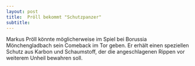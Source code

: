 ```yaml
---
layout: post
title:  Pröll bekommt "Schutzpanzer"
subtitle:  
---
```


Markus Pröll könnte möglicherweise im Spiel bei Borussia Mönchengladbach sein Comeback im Tor geben. Er erhält einen speziellen Schutz aus Karbon und Schaumstoff, der die angeschlagenen Rippen vor weiterem Unheil bewahren soll.


